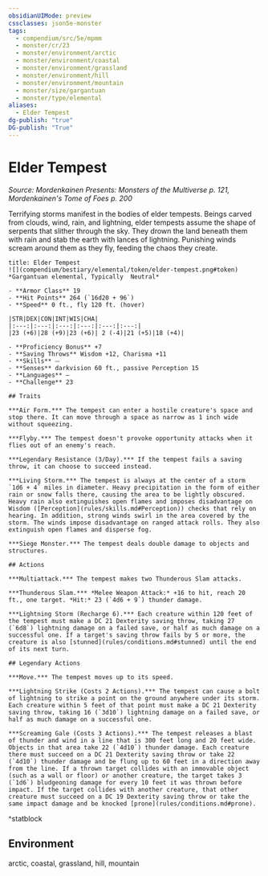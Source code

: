 ```yaml
---
obsidianUIMode: preview
cssclasses: json5e-monster
tags:
  - compendium/src/5e/mpmm
  - monster/cr/23
  - monster/environment/arctic
  - monster/environment/coastal
  - monster/environment/grassland
  - monster/environment/hill
  - monster/environment/mountain
  - monster/size/gargantuan
  - monster/type/elemental
aliases:
  - Elder Tempest
dg-publish: "true"
DG-publish: "True"
---
```

# Elder Tempest
*Source: Mordenkainen Presents: Monsters of the Multiverse p. 121, Mordenkainen's Tome of Foes p. 200*  

Terrifying storms manifest in the bodies of elder tempests. Beings carved from clouds, wind, rain, and lightning, elder tempests assume the shape of serpents that slither through the sky. They drown the land beneath them with rain and stab the earth with lances of lightning. Punishing winds scream around them as they fly, feeding the chaos they create.

```ad-statblock
title: Elder Tempest
![](compendium/bestiary/elemental/token/elder-tempest.png#token)
*Gargantuan elemental, Typically  Neutral*

- **Armor Class** 19 
- **Hit Points** 264 (`16d20 + 96`)
- **Speed** 0 ft., fly 120 ft. (hover)

|STR|DEX|CON|INT|WIS|CHA|
|:---:|:---:|:---:|:---:|:---:|:---:|
|23 (+6)|28 (+9)|23 (+6)| 2 (-4)|21 (+5)|18 (+4)|

- **Proficiency Bonus** +7
- **Saving Throws** Wisdom +12, Charisma +11
- **Skills** ⏤
- **Senses** darkvision 60 ft., passive Perception 15
- **Languages** —
- **Challenge** 23

## Traits

***Air Form.*** The tempest can enter a hostile creature's space and stop there. It can move through a space as narrow as 1 inch wide without squeezing.

***Flyby.*** The tempest doesn't provoke opportunity attacks when it flies out of an enemy's reach.

***Legendary Resistance (3/Day).*** If the tempest fails a saving throw, it can choose to succeed instead.

***Living Storm.*** The tempest is always at the center of a storm `1d6 + 4` miles in diameter. Heavy precipitation in the form of either rain or snow falls there, causing the area to be lightly obscured. Heavy rain also extinguishes open flames and imposes disadvantage on Wisdom ([Perception](rules/skills.md#Perception)) checks that rely on hearing. In addition, strong winds swirl in the area covered by the storm. The winds impose disadvantage on ranged attack rolls. They also extinguish open flames and disperse fog.

***Siege Monster.*** The tempest deals double damage to objects and structures.

## Actions

***Multiattack.*** The tempest makes two Thunderous Slam attacks.

***Thunderous Slam.*** *Melee Weapon Attack:* +16 to hit, reach 20 ft., one target. *Hit:* 23 (`4d6 + 9`) thunder damage.

***Lightning Storm (Recharge 6).*** Each creature within 120 feet of the tempest must make a DC 21 Dexterity saving throw, taking 27 (`6d8`) lightning damage on a failed save, or half as much damage on a successful one. If a target's saving throw fails by 5 or more, the creature is also [stunned](rules/conditions.md#stunned) until the end of its next turn.

## Legendary Actions

***Move.*** The tempest moves up to its speed.

***Lightning Strike (Costs 2 Actions).*** The tempest can cause a bolt of lightning to strike a point on the ground anywhere under its storm. Each creature within 5 feet of that point must make a DC 21 Dexterity saving throw, taking 16 (`3d10`) lightning damage on a failed save, or half as much damage on a successful one.

***Screaming Gale (Costs 3 Actions).*** The tempest releases a blast of thunder and wind in a line that is 300 feet long and 20 feet wide. Objects in that area take 22 (`4d10`) thunder damage. Each creature there must succeed on a DC 21 Dexterity saving throw or take 22 (`4d10`) thunder damage and be flung up to 60 feet in a direction away from the line. If a thrown target collides with an immovable object (such as a wall or floor) or another creature, the target takes 3 (`1d6`) bludgeoning damage for every 10 feet it was thrown before impact. If the target collides with another creature, that other creature must succeed on a DC 19 Dexterity saving throw or take the same impact damage and be knocked [prone](rules/conditions.md#prone).
```
^statblock

## Environment

arctic, coastal, grassland, hill, mountain
